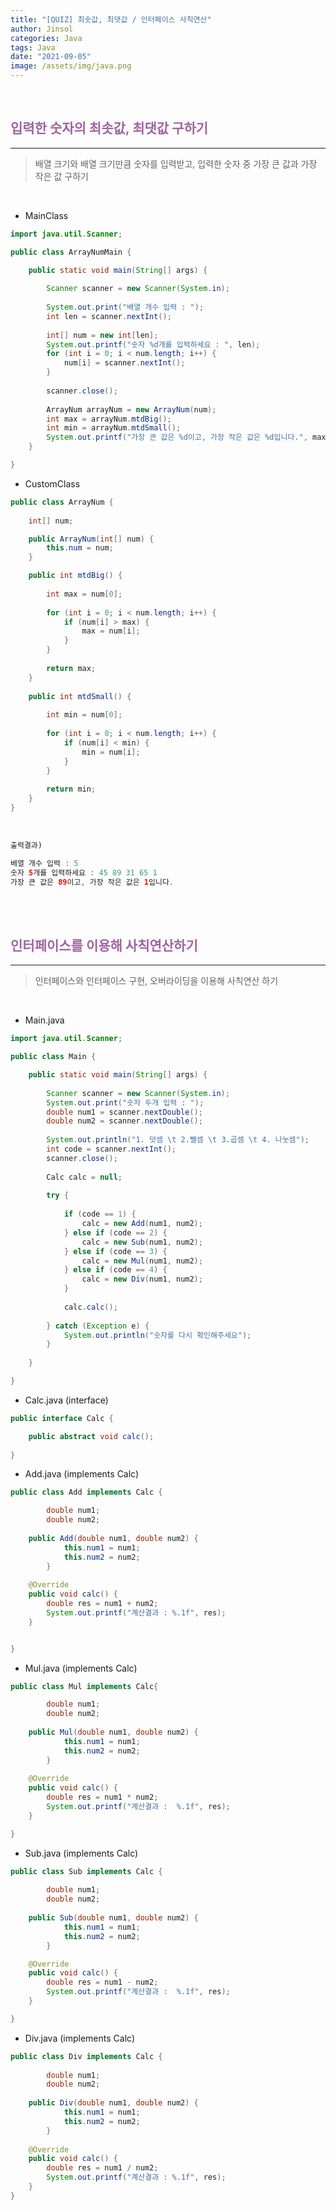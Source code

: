 ```yaml
---
title: "[QUIZ] 최솟값, 최댓값 / 인터페이스 사칙연산"
author: Jinsol
categories: Java
tags: Java
date: "2021-09-05"
image: /assets/img/java.png
---
```


<br>

## <span style="color:#a064a0">입력한 숫자의 최솟값, 최댓값 구하기</span>
<hr>

> 배열 크기와 배열 크기만큼 숫자를 입력받고, 입력한 숫자 중 가장 큰 값과 가장 작은 값 구하기

<br>

- MainClass

```java
import java.util.Scanner;

public class ArrayNumMain {

	public static void main(String[] args) {
		
		Scanner scanner = new Scanner(System.in);
		
		System.out.print("배열 개수 입력 : ");
		int len = scanner.nextInt();
		
		int[] num = new int[len];
		System.out.printf("숫자 %d개를 입력하세요 : ", len);
		for (int i = 0; i < num.length; i++) {
			num[i] = scanner.nextInt();
		}
		
		scanner.close();
		
		ArrayNum arrayNum = new ArrayNum(num);
		int max = arrayNum.mtdBig();
		int min = arrayNum.mtdSmall();
		System.out.printf("가장 큰 값은 %d이고, 가장 작은 값은 %d입니다.", max, min);
	}

}
```

- CustomClass

```java
public class ArrayNum {
	
	int[] num;

	public ArrayNum(int[] num) {
		this.num = num;
	}

	public int mtdBig() {
		
		int max = num[0];
		
		for (int i = 0; i < num.length; i++) {			
			if (num[i] > max) {
				max = num[i];
			}
		}
		
		return max;
	}
	
	public int mtdSmall() {
		
		int min = num[0];
		
		for (int i = 0; i < num.length; i++) {			
			if (num[i] < min) {
				min = num[i];
			}
		}
		
		return min;
	}
}
```

<br>

```java
출력결과)

배열 개수 입력 : 5
숫자 5개를 입력하세요 : 45 89 31 65 1
가장 큰 값은 89이고, 가장 작은 값은 1입니다.
```

<br><br>

## <span style="color:#a064a0">인터페이스를 이용해 사칙연산하기</span>
<hr>

> 인터페이스와 인터페이스 구현, 오버라이딩을 이용해 사칙연산 하기

<br>

- Main.java

```java
import java.util.Scanner;

public class Main {

	public static void main(String[] args) {
		
		Scanner scanner = new Scanner(System.in);
		System.out.print("숫자 두개 입력 : ");
		double num1 = scanner.nextDouble();
		double num2 = scanner.nextDouble();
		
		System.out.println("1. 덧셈 \t 2.뺄셈 \t 3.곱셈 \t 4. 나눗셈");
		int code = scanner.nextInt();
		scanner.close();
		
		Calc calc = null;
		
		try {
			
			if (code == 1) {
				calc = new Add(num1, num2);
			} else if (code == 2) {
				calc = new Sub(num1, num2);
			} else if (code == 3) {
				calc = new Mul(num1, num2);
			} else if (code == 4) {
				calc = new Div(num1, num2);
			} 
			
			calc.calc();
			
		} catch (Exception e) {
			System.out.println("숫자를 다시 확인해주세요");
		}
	
	}

}
```

- Calc.java (interface)

```java
public interface Calc {

	public abstract void calc();
	
}
```

- Add.java (implements Calc)

```java
public class Add implements Calc {

		double num1;
		double num2;
		
	public Add(double num1, double num2) {
			this.num1 = num1;
			this.num2 = num2;
		}
	
	@Override
	public void calc() {
		double res = num1 + num2;
		System.out.printf("계산결과 : %.1f", res);
	}


}
```

- Mul.java (implements Calc)

```java
public class Mul implements Calc{

		double num1;
		double num2;
		
	public Mul(double num1, double num2) {
			this.num1 = num1;
			this.num2 = num2;
		}
	
	@Override
	public void calc() {
		double res = num1 * num2;
		System.out.printf("계산결과 :  %.1f", res);
	}

}
```

- Sub.java (implements Calc)

```java
public class Sub implements Calc {
		
		double num1;
		double num2;
		
	public Sub(double num1, double num2) {
			this.num1 = num1;
			this.num2 = num2;
		}

	@Override
	public void calc() {
		double res = num1 - num2;
		System.out.printf("계산결과 :  %.1f", res);
	}

}
```

- Div.java (implements Calc)

```java
public class Div implements Calc {
	
		double num1;
		double num2;
		
	public Div(double num1, double num2) {
			this.num1 = num1;
			this.num2 = num2;
		}
	
	@Override
	public void calc() {
		double res = num1 / num2;
		System.out.printf("계산결과 : %.1f", res);
	}
}
```
